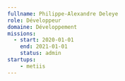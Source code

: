 ```yaml
---
fullname: Philippe-Alexandre Deleye
role: Développeur
domaine: Développement
missions:
  - start: 2020-01-01
    end: 2021-01-01
    status: admin
startups:
    - metiis
---
```

